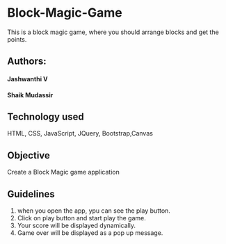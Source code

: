 # Block-Magic-Game
This is a block magic game, where you should arrange blocks and get the points.
## Authors:
#### Jashwanthi V

#### Shaik Mudassir

## Technology used
HTML, CSS, JavaScript, JQuery, Bootstrap,Canvas
## Objective
Create a Block Magic game application
## Guidelines
1. when you open the app, ypu can see the play button.
2. Click on play button and start play the game.
3. Your score will be displayed dynamically.
4. Game over will be displayed as a pop up message.